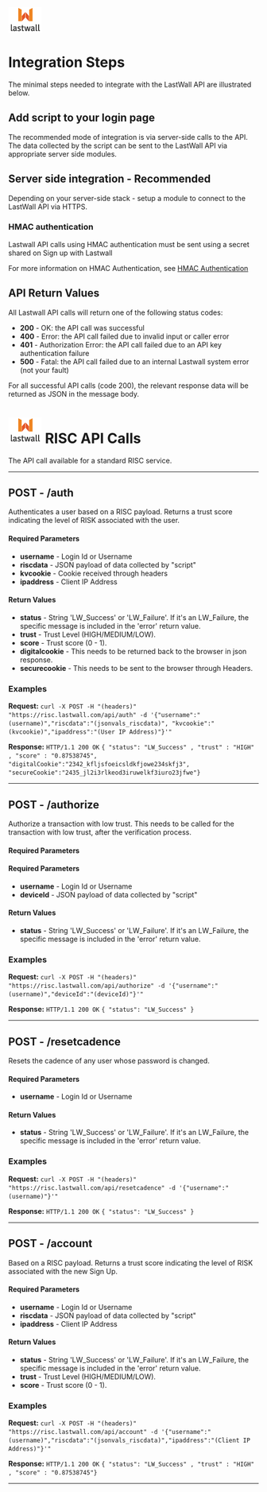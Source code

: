![Lastwall Logo](lw-logo.jpg) 


# Integration Steps

The minimal steps needed to integrate with the LastWall API are illustrated below.

## Add script to your login page

The recommended mode of integration is via server-side calls to the API. The data collected by the script can be sent to the LastWall API via appropriate server side modules.


## Server side integration - Recommended

Depending on your server-side stack - setup a module to connect to the LastWall API via HTTPS.

### HMAC authentication

Lastwall API calls using HMAC authentication must be sent using a secret shared on Sign up with Lastwall    

For more information on HMAC Authentication, see [HMAC Authentication](https://en.wikipedia.org/wiki/Hash-based_message_authentication_code)

## API Return Values

All Lastwall API calls will return one of the following status codes:

- **200** - OK: the API call was successful
- **400** - Error: the API call failed due to invalid input or caller error
- **401** - Authorization Error: the API call failed due to an API key authentication failure
- **500** - Fatal: the API call failed due to an internal Lastwall system error (not your fault)

For all successful API calls (code 200), the relevant response data will be returned as JSON in the message body. 


# ![Lastwall Logo](lw-logo.jpg) RISC API Calls

The API call available for a standard RISC service.


---------------------------------------

## POST - /auth


Authenticates a user based on a RISC payload. Returns a trust score indicating the level of RISK associated with the user.


#### Required Parameters

- **username** - Login Id or Username
- **riscdata** - JSON payload of data collected by "script"
- **kvcookie** - Cookie received through headers
- **ipaddress** - Client IP Address


#### Return Values

- **status** - String 'LW_Success' or 'LW_Failure'. If it's an LW_Failure, the specific message is included in the 'error' return value.
- **trust** - Trust Level (HIGH/MEDIUM/LOW).
- **score** - Trust score (0 - 1).
- **digitalcookie** - This needs to be returned back to the browser in json response.
- **securecookie** - This needs to be sent to the browser through Headers.


### Examples

**Request:** `curl -X POST -H "(headers)" "https://risc.lastwall.com/api/auth" -d '{"username":"(username)","riscdata":"(jsonvals_riscdata)", "kvcookie":"(kvcookie)","ipaddress":"(User IP Address)"}'"`    

**Response:** `HTTP/1.1 200 OK`    `{ "status": "LW_Success" , "trust" : "HIGH" , "score" : "0.87538745", "digitalCookie":"2342_kfljsfoeicsldkfjowe234skfj3", "secureCookie":"2435_jl2i3rlkeod3iruwelkf3iuro23jfwe"}`

---------------------------------------

## POST - /authorize

Authorize a transaction with low trust.  This needs to be called for the transaction with low trust, after the verification process.

#### Required Parameters

#### Required Parameters

- **username** - Login Id or Username
- **deviceId** - JSON payload of data collected by "script"


#### Return Values

- **status** - String 'LW_Success' or 'LW_Failure'. If it's an LW_Failure, the specific message is included in the 'error' return value.


### Examples

**Request:** `curl -X POST -H "(headers)" "https://risc.lastwall.com/api/authorize" -d '{"username":"(username)","deviceId":"(deviceId)"}'"`    

**Response:** `HTTP/1.1 200 OK`    `{ "status": "LW_Success" }`

---------------------------------------

## POST - /resetcadence


Resets the cadence of any user whose password is changed.

#### Required Parameters

- **username** - Login Id or Username


#### Return Values

- **status** - String 'LW_Success' or 'LW_Failure'. If it's an LW_Failure, the specific message is included in the 'error' return value.


### Examples

**Request:** `curl -X POST -H "(headers)" "https://risc.lastwall.com/api/resetcadence" -d '{"username":"(username)"}'"`    

**Response:** `HTTP/1.1 200 OK`    `{ "status": "LW_Success" }`

---------------------------------------

## POST - /account


Based on a RISC payload. Returns a trust score indicating the level of RISK associated with the new Sign Up.


#### Required Parameters

- **username** - Login Id or Username
- **riscdata** - JSON payload of data collected by "script"
- **ipaddress** - Client IP Address


#### Return Values

- **status** - String 'LW_Success' or 'LW_Failure'. If it's an LW_Failure, the specific message is included in the 'error' return value.
- **trust** - Trust Level (HIGH/MEDIUM/LOW).
- **score** - Trust score (0 - 1).

### Examples

**Request:** `curl -X POST -H "(headers)" "https://risc.lastwall.com/api/account" -d '{"username":"(username)","riscdata":"(jsonvals_riscdata)","ipaddress":"(Client IP Address)"}'"`    

**Response:** `HTTP/1.1 200 OK`    `{ "status": "LW_Success" , "trust" : "HIGH" , "score" : "0.87538745"}`

---------------------------------------
